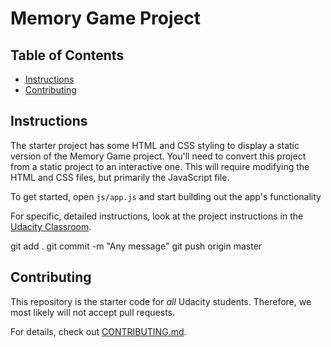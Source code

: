 # Memory Game Project

## Table of Contents

* [Instructions](#instructions)
* [Contributing](#contributing)

## Instructions

The starter project has some HTML and CSS styling to display a static version of the Memory Game project. You'll need to convert this project from a static project to an interactive one. This will require modifying the HTML and CSS files, but primarily the JavaScript file.

To get started, open `js/app.js` and start building out the app's functionality

For specific, detailed instructions, look at the project instructions in the [Udacity Classroom](https://classroom.udacity.com/me).

git add .
git commit -m "Any message"
git push origin master

## Contributing

This repository is the starter code for _all_ Udacity students. Therefore, we most likely will not accept pull requests.

For details, check out [CONTRIBUTING.md](CONTRIBUTING.md).
